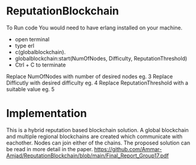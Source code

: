 # ReputationBlockchain

To Run code
You would need to have erlang installed on your machine.
- open terminal
- type erl
- c(globalblockchain).
- globalblockchain:start(NumOfNodes, Difficulty, ReputationThreshold)
- Ctrl + C to terminate

Replace NumOfNodes with number of desired nodes eg. 3
Replace Difficutly with desired difficulty eg. 4
Replace ReputationThreshold with a suitable value eg. 5

# Implementation
This is a hybrid reputation based blockchain solution.
A global blockchain and multiple regional blockchains are created which communicate with eachother.
Nodes can join either of the chains. The proposed solution can be read in more detail in the paper.
https://github.com/Ammar-Amjad/ReputationBlockchain/blob/main/Final_Report_Group17.pdf
